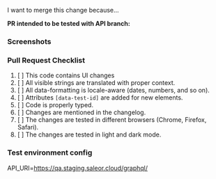 I want to merge this change because...

<!-- Please mention all relevant issue numbers. -->

**PR intended to be tested with API branch:** <!-- For example: feature/warehouses  -->

### Screenshots

<!-- If your changes affect the UI, providing "before" and "after" screenshots will
greatly reduce the amount of work needed to review your work. -->

### Pull Request Checklist

<!-- Please keep this section. It will make maintainer's life easier. -->

1. [ ] This code contains UI changes
2. [ ] All visible strings are translated with proper context.
3. [ ] All data-formatting is locale-aware (dates, numbers, and so on).
4. [ ] Attributes `[data-test-id]` are added for new elements.
5. [ ] Code is properly typed.
6. [ ] Changes are mentioned in the changelog.
7. [ ] The changes are tested in different browsers (Chrome, Firefox, Safari).
8. [ ] The changes are tested in light and dark mode.

### Test environment config

<!-- Do not remove this section. It is required to properly setup test instance.
Modify API_URI if you want test instance to use custom backend. -->

API_URI=https://qa.staging.saleor.cloud/graphql/